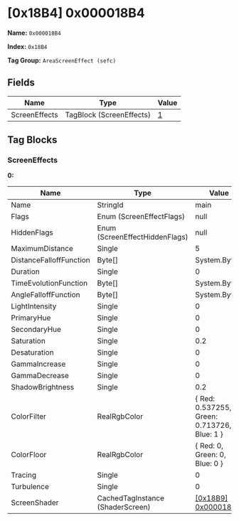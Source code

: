 # [0x18B4] 0x000018B4

**Name:** ```0x000018B4```

**Index:** ```0x18B4```

**Tag Group:** ```AreaScreenEffect (sefc)```

## Fields

Name	| Type	| Value
---	|---	|---	|
ScreenEffects	|TagBlock (ScreenEffects)	|[1](#screeneffects)


## Tag Blocks

### ScreenEffects

**0:**

Name	| Type	| Value
---	|---	|---	|
Name	|StringId	|main
Flags	|Enum (ScreenEffectFlags)	|null
HiddenFlags	|Enum (ScreenEffectHiddenFlags)	|null
MaximumDistance	|Single	|5
DistanceFalloffFunction	|Byte[]	|System.Byte[]
Duration	|Single	|0
TimeEvolutionFunction	|Byte[]	|System.Byte[]
AngleFalloffFunction	|Byte[]	|System.Byte[]
LightIntensity	|Single	|0
PrimaryHue	|Single	|0
SecondaryHue	|Single	|0
Saturation	|Single	|0.2
Desaturation	|Single	|0
GammaIncrease	|Single	|0
GammaDecrease	|Single	|0
ShadowBrightness	|Single	|0.2
ColorFilter	|RealRgbColor	|{ Red: 0.537255, Green: 0.713726, Blue: 1 }
ColorFloor	|RealRgbColor	|{ Red: 0, Green: 0, Blue: 0 }
Tracing	|Single	|0
Turbulence	|Single	|0
ScreenShader	|CachedTagInstance (ShaderScreen)	|[[0x18B9] 0x000018B9](../ShaderScreen/18B9.md)


